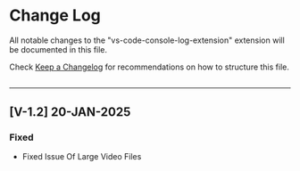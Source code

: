 # Change Log

All notable changes to the "vs-code-console-log-extension" extension will be documented in this file.

Check [Keep a Changelog](http://keepachangelog.com/) for recommendations on how to structure this file.

## <!-- ## [UNRELEASED] 08-JAN-2025 -->

---

## [V-1.2] 20-JAN-2025

### Fixed

- Fixed Issue Of Large Video Files

